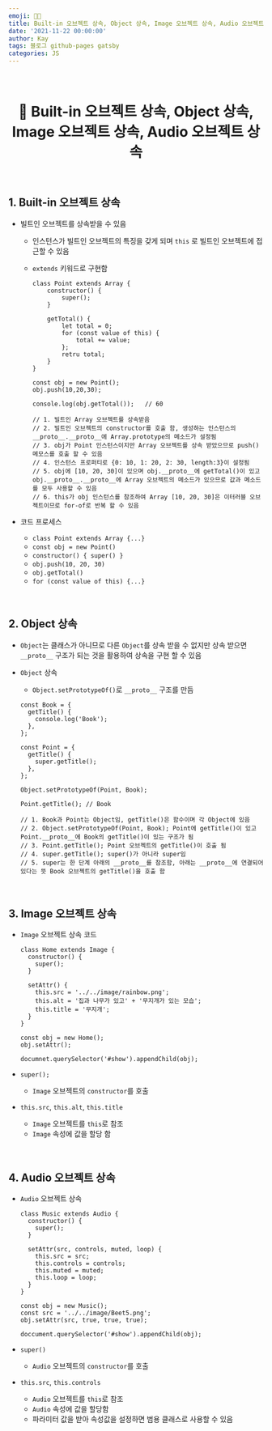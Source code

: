 ```yaml
---
emoji: 👨‍💻
title: Built-in 오브젝트 상속, Object 상속, Image 오브젝트 상속, Audio 오브젝트 상속
date: '2021-11-22 00:00:00'
author: Kay
tags: 블로그 github-pages gatsby
categories: JS
---
```


<br>

<h1 align="center">
  👋  Built-in 오브젝트 상속, Object 상속, Image 오브젝트 상속, Audio 오브젝트 상속
</h1>

<br>

## 1. Built-in 오브젝트 상속

- 빌트인 오브젝트를 상속받을 수 있음

  - 인스턴스가 빌트인 오브젝트의 특징을 갖게 되며 `this` 로 빌트인 오브젝트에 접근할 수 있음
  - `extends` 키워드로 구현함

    ```tsx
    class Point extends Array {
    	constructor() {
    		super();
    	}

    	getTotal() {
    		let total = 0;
    		for (const value of this) {
    			total += value;
    		};
    		retru total;
    	}
    }

    const obj = new Point();
    obj.push(10,20,30);

    console.log(obj.getTotal());   // 60

    // 1. 빌트인 Array 오브젝트를 상속받음
    // 2. 빌트인 오브젝트의 constructor를 호출 함, 생성하는 인스턴스의 __proto__.__proto__에 Array.prototype의 메소드가 설정됨
    // 3. obj가 Point 인스턴스이지만 Array 오브젝트를 상속 받았으므로 push() 메모스를 호출 할 수 있음
    // 4. 인스턴스 프로퍼티로 {0: 10, 1: 20, 2: 30, length:3}이 설정됨
    // 5. obj에 [10, 20, 30]이 있으며 obj.__proto__에 getTotal()이 있고 obj.__proto__.__proto__에 Array 오브젝트의 메소드가 있으므로 값과 메소드를 모두 사용할 수 있음
    // 6. this가 obj 인스턴스를 참조하여 Array [10, 20, 30]은 이터러블 오브젝트이므로 for-of로 반복 할 수 있음
    ```

- 코드 프로세스

  - `class Point extends Array {...}`
  - `const obj = new Point()`
  - `constructor() { super() }`
  - `obj.push(10, 20, 30)`
  - `obj.getTotal()`
  - `for (const value of this) {...}`

<br>

## 2. Object 상속

- `Object`는 클래스가 아니므로 다른 `Object`를 상속 받을 수 없지만 상속 받으면 `__proto__` 구조가 되는 것을 활용하여 상속을 구현 할 수 있음
- `Object` 상속

  - `Object.setPrototypeOf()`로 `__proto__` 구조를 만듬

  ```tsx
  const Book = {
    getTitle() {
      console.log('Book');
    },
  };

  const Point = {
    getTitle() {
      super.getTitle();
    },
  };

  Object.setPrototypeOf(Point, Book);

  Point.getTitle(); // Book

  // 1. Book과 Point는 Object임, getTitle()은 함수이며 각 Object에 있음
  // 2. Object.setPrototypeOf(Point, Book); Point에 getTitle()이 있고 Point.__proto__에 Book의 getTitle()이 있는 구조가 됨
  // 3. Point.getTitle(); Point 오브젝트의 getTitle()이 호출 됨
  // 4. super.getTitle(); super()가 아니라 super임
  // 5. super는 한 단계 아래의 __proto__를 참조함, 아래는 __proto__에 연결되어 있다는 뜻 Book 오브젝트의 getTitle()을 호출 함
  ```

<br>

## 3. Image 오브젝트 상속

- `Image` 오브젝트 상속 코드

  ```tsx
  class Home extends Image {
    constructor() {
      super();
    }

    setAttr() {
      this.src = '../../image/rainbow.png';
      this.alt = '집과 나무가 있고' + '무지개가 있는 모습';
      this.title = '무지개';
    }
  }

  const obj = new Home();
  obj.setAttr();

  documnet.querySelector('#show').appendChild(obj);
  ```

- `super();`
  - `Image` 오브젝트의 `constructor`를 호출
- `this.src`, `this.alt`, `this.title`
  - `Image` 오브젝트를 `this`로 참조
  - `Image` 속성에 값을 할당 함

<br>

## 4. Audio 오브젝트 상속

- `Audio` 오브젝트 상속

  ```tsx
  class Music extends Audio {
    constructor() {
      super();
    }

    setAttr(src, controls, muted, loop) {
      this.src = src;
      this.controls = controls;
      this.muted = muted;
      this.loop = loop;
    }
  }

  const obj = new Music();
  const src = '../../image/Beet5.png';
  obj.setAttr(src, true, true, true);

  doccument.querySelector('#show').appendChild(obj);
  ```

- `super()`
  - `Audio` 오브젝트의 `constructor`를 호출
- `this.src`, `this.controls`
  - `Audio` 오브젝트를 `this`로 참조
  - `Audio` 속성에 값을 할당함
  - 파라미터 값을 받아 속성값을 설정하면 범용 클래스로 사용할 수 있음

```toc

```
